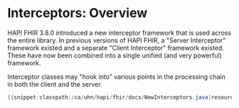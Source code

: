 # Interceptors: Overview

HAPI FHIR 3.8.0 introduced a new interceptor framework that is used across the entire library. In previous versions of HAPI FHIR, a "Server Interceptor" framework existed and a separate "Client Interceptor" framework existed. These have now been combined into a single unified (and very powerful) framework.

Interceptor classes may "hook into" various points in the processing chain in both the client and the server.

```java
{{snippet:classpath:/ca/uhn/hapi/fhir/docs/NewInterceptors.java|resource}}
```
